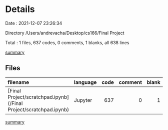 # Details

Date : 2021-12-07 23:26:34

Directory /Users/andrevacha/Desktop/cs166/Final Project

Total : 1 files,  637 codes, 0 comments, 1 blanks, all 638 lines

[summary](results.md)

## Files
| filename | language | code | comment | blank | total |
| :--- | :--- | ---: | ---: | ---: | ---: |
| [Final Project/scratchpad.ipynb](/Final Project/scratchpad.ipynb) | Jupyter | 637 | 0 | 1 | 638 |

[summary](results.md)